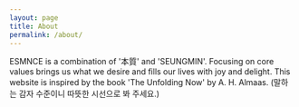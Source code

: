 ```yaml
---
layout: page
title: About
permalink: /about/
---
```


ESMNCE is a combination of '本質' and 'SEUNGMIN'. Focusing on core values brings us what we desire and fills our lives with joy and delight. This website is inspired by the book 'The Unfolding Now' by A. H. Almaas. (말하는 감자 수준이니 따뜻한 시선으로 봐 주세요.)
